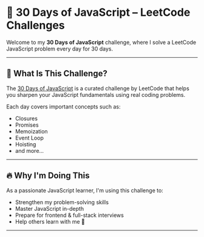 # 🧠 30 Days of JavaScript – LeetCode Challenges

Welcome to my **30 Days of JavaScript** challenge, where I solve a LeetCode JavaScript problem every day for 30 days.

---

## 📅 What Is This Challenge?

The [30 Days of JavaScript](https://leetcode.com/studyplan/30-days-of-javascript/) is a curated challenge by LeetCode that helps you sharpen your JavaScript fundamentals using real coding problems.

Each day covers important concepts such as:
- Closures
- Promises
- Memoization
- Event Loop
- Hoisting
- and more...

---

## 🔥 Why I'm Doing This

As a passionate JavaScript learner, I'm using this challenge to:
- Strengthen my problem-solving skills
- Master JavaScript in-depth
- Prepare for frontend & full-stack interviews
- Help others learn with me 🚀

---